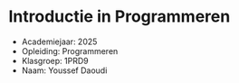 # Introductie in Programmeren

- Academiejaar: 2025
- Opleiding: Programmeren
- Klasgroep: 1PRD9
- Naam: Youssef Daoudi

